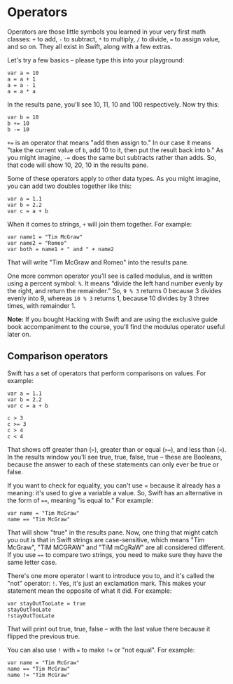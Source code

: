 # Operators

Operators are those little symbols you learned in your very first math classes: `+` to add, `-` to subtract, `*` to multiply, `/` to divide, `=` to assign value, and so on. They all exist in Swift, along with a few extras.

Let's try a few basics – please type this into your playground:

    var a = 10
    a = a + 1
    a = a - 1
    a = a * a

In the results pane, you'll see 10, 11, 10 and 100 respectively. Now try this:

    var b = 10
    b += 10
    b -= 10

`+=` is an operator that means "add then assign to." In our case it means "take the current value of `b`, add 10 to it, then put the result back into `b`." As you might imagine, `-=` does the same but subtracts rather than adds. So, that code will show 10, 20, 10 in the results pane.

Some of these operators apply to other data types. As you might imagine, you can add two doubles together like this:

    var a = 1.1
    var b = 2.2
    var c = a + b

When it comes to strings, `+` will join them together. For example:

    var name1 = "Tim McGraw"
    var name2 = "Romeo"
    var both = name1 + " and " + name2

That will write "Tim McGraw and Romeo" into the results pane.

One more common operator you’ll see is called modulus, and is written using a percent symbol: `%`. It means “divide the left hand number evenly by the right, and return the remainder.” So, `9 % 3` returns 0 because 3 divides evenly into 9, whereas `10 % 3` returns 1, because 10 divides by 3 three times, with remainder 1.

**Note:** If you bought Hacking with Swift and are using the exclusive guide book accompaniment to the course, you’ll find the modulus operator useful later on.


## Comparison operators

Swift has a set of operators that perform comparisons on values. For example:

    var a = 1.1
    var b = 2.2
    var c = a + b

    c > 3
    c >= 3
    c > 4
    c < 4

That shows off greater than (`>`), greater than or equal (`>=`), and less than (`<`). In the results window you'll see true, true, false, true – these are Booleans, because the answer to each of these statements can only ever be true or false.

If you want to check for equality, you can't use = because it already has a meaning: it's used to give a variable a value. So, Swift has an alternative in the form of `==`, meaning "is equal to." For example:

    var name = "Tim McGraw"
    name == "Tim McGraw"

That will show "true" in the results pane. Now, one thing that might catch you out is that in Swift strings are case-sensitive, which means "Tim McGraw", "TIM MCGRAW" and "TiM mCgRaW" are all considered different. If you use `==` to compare two strings, you need to make sure they have the same letter case.

There's one more operator I want to introduce you to, and it's called the "not" operator: `!`. Yes, it's just an exclamation mark. This makes your statement mean the opposite of what it did. For example:

    var stayOutTooLate = true
    stayOutTooLate
    !stayOutTooLate

That will print out true, true, false – with the last value there because it flipped the previous true.

You can also use `!` with `=` to make `!=` or "not equal". For example:

    var name = "Tim McGraw"
    name == "Tim McGraw"
    name != "Tim McGraw"
